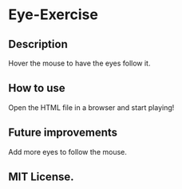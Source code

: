 # Eye-Exercise

## Description
Hover the mouse to have the eyes follow it.

## How to use
Open the HTML file in a browser and start playing!

## Future improvements 
Add more eyes to follow the mouse.

## MIT License.
